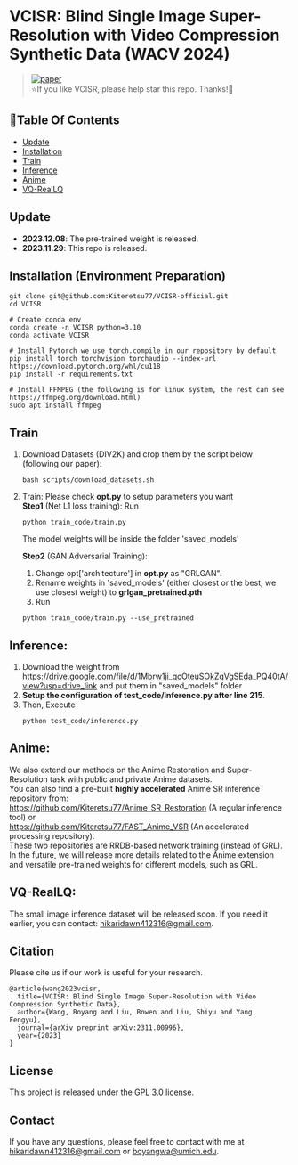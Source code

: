 # VCISR: Blind Single Image Super-Resolution with Video Compression Synthetic Data (WACV 2024)
> [![paper](https://img.shields.io/badge/Paper-<COLOR>.svg)](https://openaccess.thecvf.com/content/WACV2024/papers/Wang_VCISR_Blind_Single_Image_Super-Resolution_With_Video_Compression_Synthetic_Data_WACV_2024_paper.pdf)<br>
:star:If you like VCISR, please help star this repo. Thanks!:hugs:

## :book:Table Of Contents
- [Update](#update)
- [Installation](#installation)
- [Train](#train)
- [Inference](#inference)
- [Anime](#Anime)
- [VQ-RealLQ](#VQ-RealLQ)

## <a name="update"></a>Update
- **2023.12.08**: The pre-trained weight is released.
- **2023.11.29**: This repo is released.


## <a name="installation"></a> Installation (Environment Preparation)

```shell
git clone git@github.com:Kiteretsu77/VCISR-official.git
cd VCISR

# Create conda env
conda create -n VCISR python=3.10
conda activate VCISR

# Install Pytorch we use torch.compile in our repository by default
pip install torch torchvision torchaudio --index-url https://download.pytorch.org/whl/cu118
pip install -r requirements.txt

# Install FFMPEG (the following is for linux system, the rest can see https://ffmpeg.org/download.html)
sudo apt install ffmpeg
```



## <a name="train"></a> Train
1. Download Datasets (DIV2K) and crop them by the script below (following our paper):

    ```shell
    bash scripts/download_datasets.sh
    ```

2. Train: Please check **opt.py** to setup parameters you want\
    **Step1** (Net L1 loss training): Run 
    ```shell
    python train_code/train.py 
    ```
    The model weights will be inside the folder 'saved_models'

    **Step2** (GAN Adversarial Training): 
    1. Change opt['architecture'] in **opt.py** as "GRLGAN".
    2. Rename weights in 'saved_models' (either closest or the best, we use closest weight) to **grlgan_pretrained.pth**
    3. Run 
    ```shell
    python train_code/train.py --use_pretrained
    ```



## <a name="inference"></a> Inference:
1. Download the weight from https://drive.google.com/file/d/1Mbrw1ji_qcOteuSOkZqVgSEda_PQ40tA/view?usp=drive_link  and put them in "saved_models" folder
2. **Setup the configuration of test_code/inference.py after line 215**. 
2. Then, Execute 
    ```shell
    python test_code/inference.py
    ```

## <a name="Anime"></a> Anime:
We also extend our methods on the Anime Restoration and Super-Resolution task with public and private Anime datasets. \
You can also find a pre-built **highly accelerated** Anime SR inference repository from: \
https://github.com/Kiteretsu77/Anime_SR_Restoration  (A regular inference tool)   or \
https://github.com/Kiteretsu77/FAST_Anime_VSR  (An accelerated processing repository).\
These two repositories are RRDB-based network training (instead of GRL). \
In the future, we will release more details related to the Anime extension and versatile pre-trained weights for different models, such as GRL.

## <a name="VQ-RealLQ"></a> VQ-RealLQ:
The small image inference dataset will be released soon. If you need it earlier, you can contact: hikaridawn412316@gmail.com.



## Citation
Please cite us if our work is useful for your research.
```
@article{wang2023vcisr,
  title={VCISR: Blind Single Image Super-Resolution with Video Compression Synthetic Data},
  author={Wang, Boyang and Liu, Bowen and Liu, Shiyu and Yang, Fengyu},
  journal={arXiv preprint arXiv:2311.00996},
  year={2023}
}
```


## License
This project is released under the [GPL 3.0 license](LICENSE).

## Contact
If you have any questions, please feel free to contact with me at hikaridawn412316@gmail.com or boyangwa@umich.edu.

